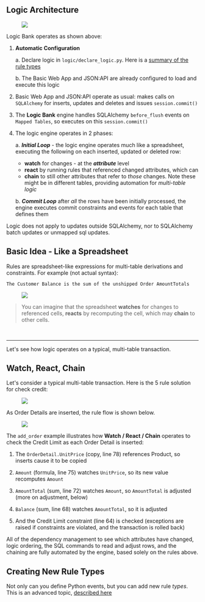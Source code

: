 ## Logic Architecture

<figure><img src="https://github.com/valhuber/LogicBank/raw/main/images/architecture.png"></figure>

Logic Bank operates as shown above:

 1. **Automatic Configuration**

    a. Declare logic in `logic/declare_logic.py`.  Here is a [summary of the rule types](Logic.md)
 
    b. The Basic Web App and JSON:API are already configured to load and execute this logic
    
    
 2. Basic Web App and JSON:API operate as usual: makes calls on `SQLAlchemy` for inserts, updates and deletes
    and issues `session.commit()`
      

 3. The **Logic Bank** engine handles SQLAlchemy `before_flush` events on
`Mapped Tables`, so executes on this ```session.commit()```
    

 4. The logic engine operates in 2 phases:

    a. ***Initial Loop*** - the logic engine operates much like a spreadsheet, executing the following on each inserted, updated or deleted row:

      * **watch** for changes -  at the ___attribute___ level
      * **react** by running rules that referenced changed attributes, which can
      * **chain** to still other attributes that refer to
_those_ changes.  Note these might be in different tables,
providing automation for _multi-table logic_

    b. ***Commit Loop*** after *all* the rows have been initially processed, the engine executes commit constraints and events for each table that defines them

Logic does not apply to updates outside SQLAlchemy,
nor to SQLAlchemy batch updates or unmapped sql updates.

## Basic Idea - Like a Spreadsheet

Rules are spreadsheet-like expressions for multi-table derivations and constraints.  For example (not actual syntax):

    The Customer Balance is the sum of the unshipped Order AmountTotals

<figure><img src="https://github.com/valhuber/apilogicserver/wiki/images/logic/like-a-spreadsheet.png?raw=true"></figure>

> You can imagine that the spreadsheet __watches__ for changes to referenced cells, __reacts__ by recomputing the cell, which may __chain__ to other cells.

&nbsp;

---

Let's see how logic operates on a typical, multi-table transaction.


## Watch, React, Chain

Let's consider a typical multi-table transaction.  Here is the 5 rule solution for check credit:

<figure><img src="https://github.com/valhuber/apilogicserver/wiki/images/logic/5-rules-cocktail.png?raw=true"></figure>

As Order Details are inserted, the rule flow is shown below.

<figure><img src="https://github.com/valhuber/LogicBank/raw/main/images/check-credit.png"></figure>


The `add_order` example illustrates how
__Watch / React / Chain__ operates to
check the Credit Limit as each Order Detail is inserted:

1.  The `OrderDetail.UnitPrice` (copy, line 78) references Product, so inserts cause it to be copied
    
2.  `Amount` (formula, line 75) watches `UnitPrice`, so its new value recomputes `Amount`
    
3.  `AmountTotal` (sum, line 72) watches `Amount`, so `AmountTotal` is adjusted (more on adjustment, below)
    
4.  `Balance` (sum, line 68) watches `AmountTotal`, so it is adjusted
    
5.  And the Credit Limit constraint (line 64) is checked (exceptions are raised if constraints are violated, and the transaction is rolled back)
    
All of the dependency management to see which attributes have changed,
logic ordering, the SQL commands to read and adjust rows, and the chaining
are fully automated by the engine, based solely on the rules above.

## Creating New Rule Types

Not only can you define Python events, but you can add new rule _types_.  This is an advanced topic, [described here](https://github.com/valhuber/LogicBank/wiki/Rule-Extensibility)

&nbsp;
